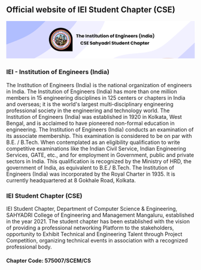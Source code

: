 ## Official website of IEI Student Chapter (CSE)

<img src="/public/banner.png" alt="banner"/>

### IEI - Institution of Engineers (India)

The Institution of Engineers (India) is the national organization of engineers in India. The Institution of Engineers (India) has more than one million members in 15 engineering disciplines in 125 centers or chapters in India and overseas; it is the world's largest multi-disciplinary engineering professional society in the engineering and technology world. The Institution of Engineers (India) was established in 1920 in Kolkata, West Bengal, and is acclaimed to have pioneered non-formal education in engineering. The Institution of Engineers (India) conducts an examination of its associate membership. This examination is considered to be on par with B.E. / B.Tech. When contemplated as an eligibility qualification to write competitive examinations like the Indian Civil Service, Indian Engineering Services, GATE, etc., and for employment in Government, public and private sectors in India. This qualification is recognized by the Ministry of HRD, the government of India, as equivalent to B.E./ B.Tech. The Institution of Engineers (India) was incorporated by the Royal Charter in 1935. It is currently headquartered at 8 Gokhale Road, Kolkata.

### IEI Student Chapter (CSE)

IEI Student Chapter, Department of Computer Science & Engineering, SAHYADRI College of Engineering and Management Mangaluru, established in the year 2021. The student chapter has been established with the vision of providing a professional networking Platform to the stakeholders, opportunity to Exhibit Technical and Engineering Talent through Project Competition, organizing technical events in association with a recognized professional body.

#### Chapter Code: 575007/SCEM/CS
